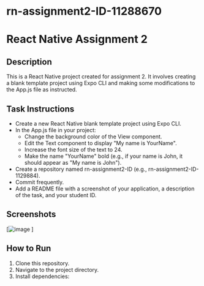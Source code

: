 # rn-assignment2-ID-11288670
# React Native Assignment 2

## Description
This is a React Native project created for assignment 2. It involves creating a blank template project using Expo CLI and making some modifications to the App.js file as instructed.

## Task Instructions
- Create a new React Native blank template project using Expo CLI.
- In the App.js file in your project:
  - Change the background color of the View component.
  - Edit the Text component to display "My name is YourName".
  - Increase the font size of the text to 24.
  - Make the name "YourName" bold (e.g., if your name is John, it should appear as "My name is John").
- Create a repository named rn-assignment2-ID (e.g., rn-assignment2-ID-1129884).
- Commit frequently.
- Add a README file with a screenshot of your application, a description of the task, and your student ID.

## Screenshots
[![image](https://github.com/2004-russell/rn-assignment2-ID-11288670/assets/151689516/bad231ed-558d-4cb1-a23b-ea8017c13f7f)
]

## How to Run
1. Clone this repository.
2. Navigate to the project directory.
3. Install dependencies:
